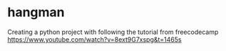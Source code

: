 # hangman
Creating a python project with following the tutorial from freecodecamp https://www.youtube.com/watch?v=8ext9G7xspg&t=1465s
